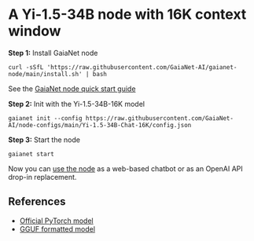# A Yi-1.5-34B node with 16K context window

**Step 1:** Install GaiaNet node

```
curl -sSfL 'https://raw.githubusercontent.com/GaiaNet-AI/gaianet-node/main/install.sh' | bash
```

See the [GaiaNet node quick start guide](https://docs.gaianet.ai/node-guide/quick-start)

**Step 2:** Init with the Yi-1.5-34B-16K model

```
gaianet init --config https://raw.githubusercontent.com/GaiaNet-AI/node-configs/main/Yi-1.5-34B-Chat-16K/config.json
```

**Step 3:** Start the node

```
gaianet start
```

Now you can [use the node](https://docs.gaianet.ai/user-guide/mynode) as a web-based chatbot or as an OpenAI API drop-in replacement.

## References

* [Official PyTorch model](https://huggingface.co/01-ai/Yi-1.5-34B-Chat-16K)
* [GGUF formatted model](https://huggingface.co/gaianet/Yi-1.5-34B-Chat-16K-GGUF)
